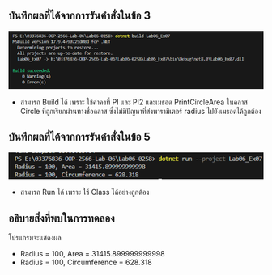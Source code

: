 ## บันทึกผลที่ได้จากการรันคำสั่งในข้อ 3 

![pic](/Pictures/pic-19.png)

- สามารถ Build ได้ เพราะ ใช้ค่าคงที่ PI และ PI2 และเมธอด PrintCircleArea ในคลาส Circle ที่ถูกเรียกผ่านทางชื่อคลาส ซึ่งไม่มีปัญหาที่ส่งพารามิเตอร์ radius ไปยังเมธอดได้ถูกต้อง

## บันทึกผลที่ได้จากการรันคำสั่งในข้อ 5

![pic](/Pictures/pic-20.png)

- สามารถ Run ได้ เพราะ ใช้ Class ได้อย่างถูกต้อง

## อธิบายสิ่งที่พบในการทดลอง

โปรแกรมจะแสดงผล 
- Radius = 100, Area = 31415.899999999998
- Radius = 100, Circumference = 628.318